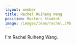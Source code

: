 ```yaml
---
layout: member
title: Rachel Ruiheng Wang
position: Masters Student
image: /images/team/rachel.JPG
---
```


I'm Rachel Ruiheng Wang.
